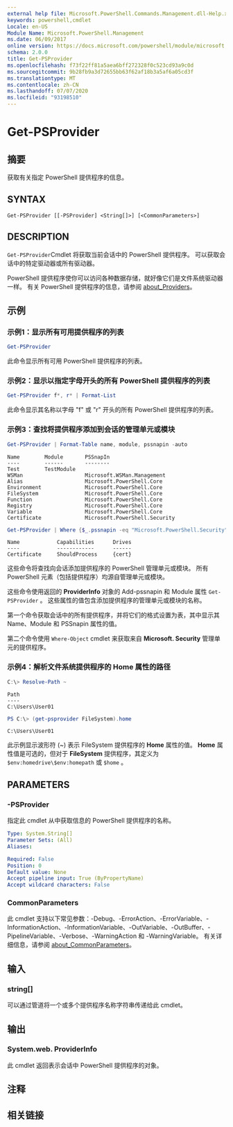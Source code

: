 ```yaml
---
external help file: Microsoft.PowerShell.Commands.Management.dll-Help.xml
keywords: powershell,cmdlet
Locale: en-US
Module Name: Microsoft.PowerShell.Management
ms.date: 06/09/2017
online version: https://docs.microsoft.com/powershell/module/microsoft.powershell.management/get-psprovider?view=powershell-6&WT.mc_id=ps-gethelp
schema: 2.0.0
title: Get-PSProvider
ms.openlocfilehash: f73f22ff81a5aea6bff272328f0c523cd93a9c0d
ms.sourcegitcommit: 9b28fb9a3d72655bb63f62af18b3a5af6a05cd3f
ms.translationtype: MT
ms.contentlocale: zh-CN
ms.lasthandoff: 07/07/2020
ms.locfileid: "93198510"
---
```

# Get-PSProvider

## 摘要
获取有关指定 PowerShell 提供程序的信息。

## SYNTAX

```
Get-PSProvider [[-PSProvider] <String[]>] [<CommonParameters>]
```

## DESCRIPTION

`Get-PSProvider`Cmdlet 将获取当前会话中的 PowerShell 提供程序。
可以获取会话中的特定驱动器或所有驱动器。

PowerShell 提供程序使你可以访问各种数据存储，就好像它们是文件系统驱动器一样。
有关 PowerShell 提供程序的信息，请参阅 [about_Providers](../Microsoft.PowerShell.Core/About/about_Providers.md)。

## 示例

### 示例1：显示所有可用提供程序的列表

```powershell
Get-PSProvider
```

此命令显示所有可用 PowerShell 提供程序的列表。

### 示例2：显示以指定字母开头的所有 PowerShell 提供程序的列表

```powershell
Get-PSProvider f*, r* | Format-List
```

此命令显示其名称以字母 "f" 或 "r" 开头的所有 PowerShell 提供程序的列表。

### 示例3：查找将提供程序添加到会话的管理单元或模块

```powershell
Get-PSProvider | Format-Table name, module, pssnapin -auto
```

```Output
Name        Module       PSSnapIn
----        ------       --------
Test        TestModule
WSMan                    Microsoft.WSMan.Management
Alias                    Microsoft.PowerShell.Core
Environment              Microsoft.PowerShell.Core
FileSystem               Microsoft.PowerShell.Core
Function                 Microsoft.PowerShell.Core
Registry                 Microsoft.PowerShell.Core
Variable                 Microsoft.PowerShell.Core
Certificate              Microsoft.PowerShell.Security
```

```powershell
Get-PSProvider | Where {$_.pssnapin -eq "Microsoft.PowerShell.Security"}
```

```Output
Name            Capabilities      Drives
----            ------------      ------
Certificate     ShouldProcess     {cert}
```

这些命令将查找向会话添加提供程序的 PowerShell 管理单元或模块。
所有 PowerShell 元素（包括提供程序）均源自管理单元或模块。

这些命令使用返回的 **ProviderInfo** 对象的 Add-pssnapin 和 Module 属性 `Get-PSProvider` 。
这些属性的值包含添加提供程序的管理单元或模块的名称。

第一个命令获取会话中的所有提供程序，并将它们的格式设置为表，其中显示其 Name、Module 和 PSSnapin 属性的值。

第二个命令使用 `Where-Object` cmdlet 来获取来自 **Microsoft. Security** 管理单元的提供程序。

### 示例4：解析文件系统提供程序的 Home 属性的路径

```powershell
C:\> Resolve-Path ~
```

```Output
Path
----
C:\Users\User01
```

```powershell
PS C:\> (get-psprovider FileSystem).home
```

```Output
C:\Users\User01
```

此示例显示波形符 (~) 表示 FileSystem 提供程序的 **Home** 属性的值。
**Home** 属性值是可选的，但对于 **FileSystem** 提供程序，其定义为 `$env:homedrive\$env:homepath` 或 `$home` 。

## PARAMETERS

### -PSProvider

指定此 cmdlet 从中获取信息的 PowerShell 提供程序的名称。

```yaml
Type: System.String[]
Parameter Sets: (All)
Aliases:

Required: False
Position: 0
Default value: None
Accept pipeline input: True (ByPropertyName)
Accept wildcard characters: False
```

### CommonParameters

此 cmdlet 支持以下常见参数：-Debug、-ErrorAction、-ErrorVariable、-InformationAction、-InformationVariable、-OutVariable、-OutBuffer、-PipelineVariable、-Verbose、-WarningAction 和 -WarningVariable。 有关详细信息，请参阅 [about_CommonParameters](../Microsoft.PowerShell.Core/About/about_CommonParameters.md)。

## 输入

### string[]

可以通过管道将一个或多个提供程序名称字符串传递给此 cmdlet。

## 输出

### System.web. ProviderInfo

此 cmdlet 返回表示会话中 PowerShell 提供程序的对象。

## 注释

## 相关链接
